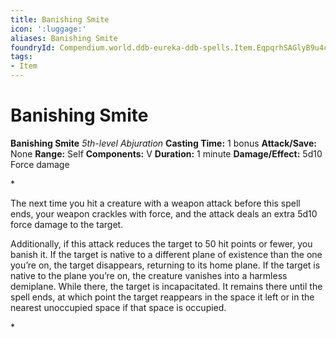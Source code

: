 ```yaml
---
title: Banishing Smite
icon: ':luggage:'
aliases: Banishing Smite
foundryId: Compendium.world.ddb-eureka-ddb-spells.Item.EqpqrhSAGlyB9u4c
tags:
- Item
---
```


# Banishing Smite

**Banishing Smite**
_5th-level Abjuration_
**Casting Time:** 1 bonus
**Attack/Save:** None
**Range:** Self
**Components:** V
**Duration:** 1 minute
**Damage/Effect:** 5d10 Force damage

*<p>The next time you hit a creature with a weapon attack before this spell ends, your weapon crackles with force, and the attack deals an extra 5d10 force damage to the target.

Additionally, if this attack reduces the target to 50 hit points or fewer, you banish it. If the target is native to a different plane of existence than the one you’re on, the target disappears, returning to its home plane. If the target is native to the plane you’re on, the creature vanishes into a harmless demiplane. While there, the target is incapacitated. It remains there until the spell ends, at which point the target reappears in the space it left or in the nearest unoccupied space if that space is occupied.</p>*